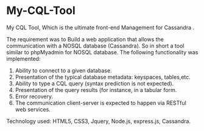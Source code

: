 # My-CQL-Tool
My CQL Tool, Which is the ultimate front-end Management for Cassandra .

The requirement was to Build a web application that allows the communication with a NOSQL database (Cassandra). So in short a tool similar to phpMyadmin for NOSQL database.
The following functionality was implemented:
1. Ability to connect to a given database.
2. Presentation of the typical database metadata: keyspaces, tables,etc.
3. Ability to type a CQL query (syntax prediction is not expected).
4. Presentation of the query results (for instance, in a tabular form.
5. Error recovery.
6. The communication client-server is expected to happen via RESTful web services.

Technology used: HTML5, CSS3, Jquery, Node.js, express.js, Cassandra.
